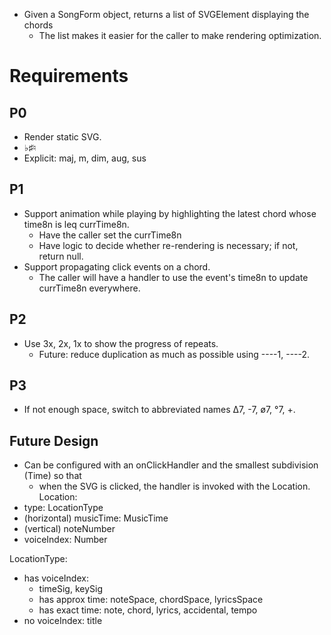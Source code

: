 
- Given a SongForm object, returns a list of SVGElement displaying the chords
  - The list makes it easier for the caller to make rendering optimization.

# Requirements

## P0

- Render static SVG.
- ♭♯♮
- Explicit: maj, m, dim, aug, sus

## P1
- Support animation while playing by highlighting the latest chord whose time8n is leq currTime8n.
  - Have the caller set the currTime8n
  - Have logic to decide whether re-rendering is necessary; if not, return null.
- Support propagating click events on a chord.
  - The caller will have a handler to use the event's time8n to update currTime8n everywhere.

## P2

- Use 3x, 2x, 1x to show the progress of repeats.
  - Future: reduce duplication as much as possible using ----1, ----2.

## P3

- If not enough space, switch to abbreviated names Δ7, -7, ø7, °7, +.

## Future Design

- Can be configured with an onClickHandler and the smallest subdivision (Time) so that
  - when the SVG is clicked, the handler is invoked with the Location.
Location:
- type: LocationType
- (horizontal) musicTime: MusicTime
- (vertical) noteNumber
- voiceIndex: Number

LocationType:
  - has voiceIndex:
    - timeSig, keySig
    - has approx time: noteSpace, chordSpace, lyricsSpace
    - has exact time: note, chord, lyrics, accidental, tempo
  - no voiceIndex: title
